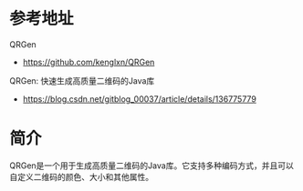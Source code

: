 # 参考地址
QRGen
- https://github.com/kenglxn/QRGen

QRGen: 快速生成高质量二维码的Java库
- https://blog.csdn.net/gitblog_00037/article/details/136775779

# 简介
QRGen是一个用于生成高质量二维码的Java库。它支持多种编码方式，并且可以自定义二维码的颜色、大小和其他属性。